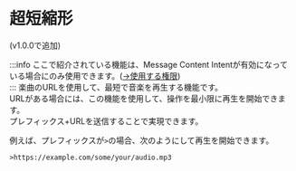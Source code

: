# 超短縮形
(v1.0.0で追加)

:::info
ここで紹介されている機能は、Message Content Intentが有効になっている場合にのみ使用できます。([→使用する権限](../../setup/permission.md))  
:::
楽曲のURLを使用して、最短で音楽を再生する機能です。  
URLがある場合には、この機能を使用して、操作を最小限に再生を開始できます。  
プレフィックス+URLを送信することで実現できます。 

例えば、プレフィックスが`>`の場合、次のようにして再生を開始できます。
```
>https://example.com/some/your/audio.mp3
```
